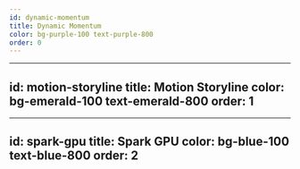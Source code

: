 ```yaml
---
id: dynamic-momentum
title: Dynamic Momentum
color: bg-purple-100 text-purple-800
order: 0
---
```


---
id: motion-storyline
title: Motion Storyline
color: bg-emerald-100 text-emerald-800
order: 1
---

---
id: spark-gpu
title: Spark GPU
color: bg-blue-100 text-blue-800
order: 2
---
